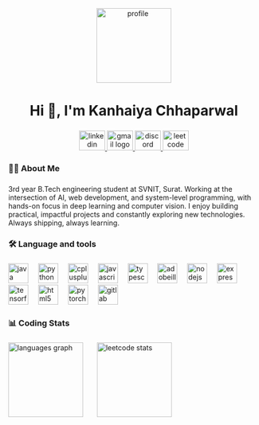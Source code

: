 <div align="center">
  <img height="150" src="https://media2.giphy.com/media/v1.Y2lkPTc5MGI3NjExcDIwbXBsb2VvMGZocGlvaXVocmswbnMwMGs3bGQwcHY5emFxZDA0bSZlcD12MV9pbnRlcm5hbF9naWZfYnlfaWQmY3Q9Zw/qgQUggAC3Pfv687qPC/giphy.gif" alt="profile" />
</div>

###

<h1 align="center">Hi 👋, I'm Kanhaiya Chhaparwal</h1>

###

<div align="center">
  <a href="https://www.linkedin.com/in/kanhaiya-chhaparwal/" target="_blank">
    <img src="https://raw.githubusercontent.com/maurodesouza/profile-readme-generator/master/src/assets/icons/social/linkedin/default.svg" width="52" height="40" alt="linkedin logo"  />
  </a>
  <a href="mailto:kanhaiyaac24@gmail.com" target="_blank">
    <img src="https://raw.githubusercontent.com/maurodesouza/profile-readme-generator/master/src/assets/icons/social/gmail/default.svg" width="52" height="40" alt="gmail logo"  />
  </a>
  <a href="https://discord.com/users/1271789230674280468" target="_blank">
    <img src="https://raw.githubusercontent.com/maurodesouza/profile-readme-generator/master/src/assets/icons/social/discord/default.svg" width="52" height="40" alt="discord logo"  />
  </a>
  <a href="https://leetcode.com/u/kanhaiya2406/" target="_blank">
    <img src="https://raw.githubusercontent.com/rahuldkjain/github-profile-readme-generator/master/src/images/icons/Social/leet-code.svg" width="52" height="40" alt="leetcode logo" />
  </a>
</div>

###

<h3 align="left">👩‍💻  About Me</h3>

###

<p align="left">3rd year B.Tech engineering student at SVNIT, Surat. Working at the intersection of AI, web development, and system-level programming, with hands-on focus in deep learning and computer vision. I enjoy building practical, impactful projects and constantly exploring new technologies. Always shipping, always learning.</p>

###

<h3 align="left">🛠 Language and tools</h3>

###

<div align="left">
  <img src="https://skillicons.dev/icons?i=java" height="40" alt="java logo"  />
  <img width="12" />
  <img src="https://skillicons.dev/icons?i=py" height="40" alt="python logo"  />
  <img width="12" />
  <img src="https://skillicons.dev/icons?i=cpp" height="40" alt="cplusplus logo"  />
  <img width="12" />
  <img src="https://skillicons.dev/icons?i=js" height="40" alt="javascript logo"  />
  <img width="12" />
  <img src="https://cdn.jsdelivr.net/gh/devicons/devicon/icons/typescript/typescript-original.svg" height="40" alt="typescript logo"  />
  <img width="12" />
  <img src="https://skillicons.dev/icons?i=ai" height="40" alt="adobeillustrator logo"  />
  <img width="12" />
  <img src="https://cdn.jsdelivr.net/gh/devicons/devicon/icons/nodejs/nodejs-original.svg" height="40" alt="nodejs logo"  />
  <img width="12" />
  <img src="https://skillicons.dev/icons?i=express" height="40" alt="express logo"  />
  <img width="12" />
  <img src="https://cdn.jsdelivr.net/gh/devicons/devicon/icons/tensorflow/tensorflow-original.svg" height="40" alt="tensorflow logo"  />
  <img width="12" />
  <img src="https://cdn.simpleicons.org/html5/E34F26" height="40" alt="html5 logo"  />
  <img width="12" />
  <img src="https://skillicons.dev/icons?i=pytorch" height="40" alt="pytorch logo"  />
  <img width="12" />
  <img src="https://skillicons.dev/icons?i=gitlab" height="40" alt="gitlab logo"  />
</div>

###

<h3 align="left">📊 Coding Stats</h3>

###

<div align="left">
  <img src="https://github-readme-stats.vercel.app/api/top-langs?username=KanhaiyaChhaparwal24&locale=en&hide_title=false&layout=compact&card_width=320&langs_count=5&theme=dracula&hide_border=false&order=2" height="150" alt="languages graph"  />
  <img width="20" />
  <img src="https://leetcard.jacoblin.cool/kanhaiya2406?theme=dark&font=Karma&ext=heatmap" height="150" alt="leetcode stats" />
</div>

###
